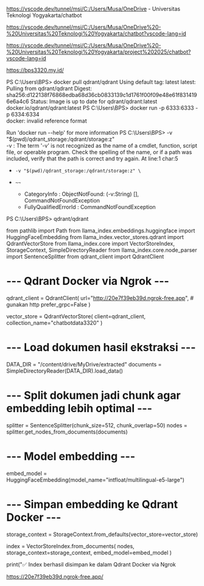 https://vscode.dev/tunnel/msi/C:/Users/Musa/OneDrive - Universitas Teknologi Yogyakarta/chatbot

https://vscode.dev/tunnel/msi/C:/Users/Musa/OneDrive%20-%20Universitas%20Teknologi%20Yogyakarta/chatbot?vscode-lang=id

https://vscode.dev/tunnel/msi/C:/Users/Musa/OneDrive%20-%20Universitas%20Teknologi%20Yogyakarta/project%202025/chatbot?vscode-lang=id

https://bps3320.my.id/


PS C:\Users\BPS> docker pull qdrant/qdrant
Using default tag: latest
latest: Pulling from qdrant/qdrant
Digest: sha256:d122138f76868edba68d36cb0833139c1d1761f00f09e48e61f8314196e6a4c6
Status: Image is up to date for qdrant/qdrant:latest
docker.io/qdrant/qdrant:latest
PS C:\Users\BPS> docker run -p 6333:6333 -p 6334:6334 \
docker: invalid reference format

Run 'docker run --help' for more information
PS C:\Users\BPS>     -v "$(pwd)/qdrant_storage:/qdrant/storage:z" \
-v : The term '-v' is not recognized as the name of a cmdlet, function, script file, or operable program. Check the spelling of the name, or if a path was included, verify that the path is correct and 
try again.
At line:1 char:5
+     -v "$(pwd)/qdrant_storage:/qdrant/storage:z" \
+     ~~
    + CategoryInfo          : ObjectNotFound: (-v:String) [], CommandNotFoundException
    + FullyQualifiedErrorId : CommandNotFoundException

PS C:\Users\BPS>     qdrant/qdrant



from pathlib import Path
from llama_index.embeddings.huggingface import HuggingFaceEmbedding
from llama_index.vector_stores.qdrant import QdrantVectorStore
from llama_index.core import VectorStoreIndex, StorageContext, SimpleDirectoryReader
from llama_index.core.node_parser import SentenceSplitter
from qdrant_client import QdrantClient

# --- Qdrant Docker via Ngrok ---
qdrant_client = QdrantClient(
    url="http://20e7f39eb39d.ngrok-free.app",  # gunakan http
    prefer_grpc=False
)

vector_store = QdrantVectorStore(
    client=qdrant_client,
    collection_name="chatbotdata3320"
)

# --- Load dokumen hasil ekstraksi ---
DATA_DIR = "/content/drive/MyDrive/extracted"
documents = SimpleDirectoryReader(DATA_DIR).load_data()

# --- Split dokumen jadi chunk agar embedding lebih optimal ---
splitter = SentenceSplitter(chunk_size=512, chunk_overlap=50)
nodes = splitter.get_nodes_from_documents(documents)

# --- Model embedding ---
embed_model = HuggingFaceEmbedding(model_name="intfloat/multilingual-e5-large")

# --- Simpan embedding ke Qdrant Docker ---
storage_context = StorageContext.from_defaults(vector_store=vector_store)

index = VectorStoreIndex.from_documents(
    nodes,
    storage_context=storage_context,
    embed_model=embed_model
)

print("✅ Index berhasil disimpan ke dalam Qdrant Docker via Ngrok



https://20e7f39eb39d.ngrok-free.app/

